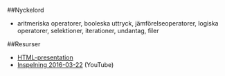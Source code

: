 ##Nyckelord

- aritmeriska operatorer, booleska uttryck, jämförelseoperatorer, logiska operatorer, selektioner, iterationer, undantag, filer

##Resurser
- [HTML-presentation](https://rawgit.com/1dv024/kursinnehall/master/forelasningar/01/index.html#)
- [Inspelning 2016-03-22]() (YouTube)
